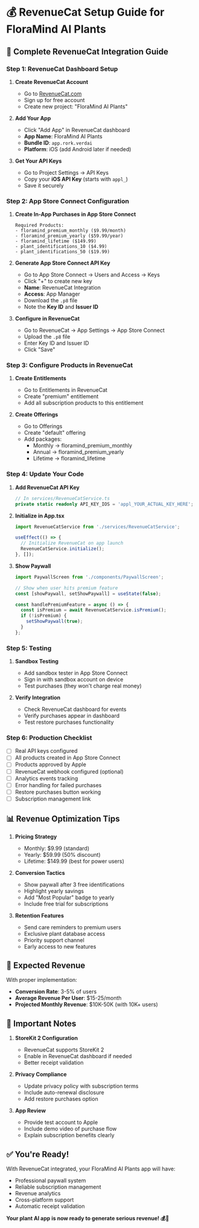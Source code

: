 # 💰 RevenueCat Setup Guide for FloraMind AI Plants

## 🚀 Complete RevenueCat Integration Guide

### **Step 1: RevenueCat Dashboard Setup**

1. **Create RevenueCat Account**
   - Go to [RevenueCat.com](https://www.revenuecat.com)
   - Sign up for free account
   - Create new project: "FloraMind AI Plants"

2. **Add Your App**
   - Click "Add App" in RevenueCat dashboard
   - **App Name**: FloraMind AI Plants
   - **Bundle ID**: `app.rork.verdai`
   - **Platform**: iOS (add Android later if needed)

3. **Get Your API Keys**
   - Go to Project Settings → API Keys
   - Copy your **iOS API Key** (starts with `appl_`)
   - Save it securely

### **Step 2: App Store Connect Configuration**

1. **Create In-App Purchases in App Store Connect**
   ```
   Required Products:
   - floramind_premium_monthly ($9.99/month)
   - floramind_premium_yearly ($59.99/year)
   - floramind_lifetime ($149.99)
   - plant_identifications_10 ($4.99)
   - plant_identifications_50 ($19.99)
   ```

2. **Generate App Store Connect API Key**
   - Go to App Store Connect → Users and Access → Keys
   - Click "+" to create new key
   - **Name**: RevenueCat Integration
   - **Access**: App Manager
   - Download the `.p8` file
   - Note the **Key ID** and **Issuer ID**

3. **Configure in RevenueCat**
   - Go to RevenueCat → App Settings → App Store Connect
   - Upload the `.p8` file
   - Enter Key ID and Issuer ID
   - Click "Save"

### **Step 3: Configure Products in RevenueCat**

1. **Create Entitlements**
   - Go to Entitlements in RevenueCat
   - Create "premium" entitlement
   - Add all subscription products to this entitlement

2. **Create Offerings**
   - Go to Offerings
   - Create "default" offering
   - Add packages:
     - Monthly → floramind_premium_monthly
     - Annual → floramind_premium_yearly
     - Lifetime → floramind_lifetime

### **Step 4: Update Your Code**

1. **Add RevenueCat API Key**
   ```typescript
   // In services/RevenueCatService.ts
   private static readonly API_KEY_IOS = 'appl_YOUR_ACTUAL_KEY_HERE';
   ```

2. **Initialize in App.tsx**
   ```typescript
   import RevenueCatService from './services/RevenueCatService';
   
   useEffect(() => {
     // Initialize RevenueCat on app launch
     RevenueCatService.initialize();
   }, []);
   ```

3. **Show Paywall**
   ```typescript
   import PaywallScreen from './components/PaywallScreen';
   
   // Show when user hits premium feature
   const [showPaywall, setShowPaywall] = useState(false);
   
   const handlePremiumFeature = async () => {
     const isPremium = await RevenueCatService.isPremium();
     if (!isPremium) {
       setShowPaywall(true);
     }
   };
   ```

### **Step 5: Testing**

1. **Sandbox Testing**
   - Add sandbox tester in App Store Connect
   - Sign in with sandbox account on device
   - Test purchases (they won't charge real money)

2. **Verify Integration**
   - Check RevenueCat dashboard for events
   - Verify purchases appear in dashboard
   - Test restore purchases functionality

### **Step 6: Production Checklist**

- [ ] Real API keys configured
- [ ] All products created in App Store Connect
- [ ] Products approved by Apple
- [ ] RevenueCat webhook configured (optional)
- [ ] Analytics events tracking
- [ ] Error handling for failed purchases
- [ ] Restore purchases button working
- [ ] Subscription management link

## 📊 **Revenue Optimization Tips**

1. **Pricing Strategy**
   - Monthly: $9.99 (standard)
   - Yearly: $59.99 (50% discount)
   - Lifetime: $149.99 (best for power users)

2. **Conversion Tactics**
   - Show paywall after 3 free identifications
   - Highlight yearly savings
   - Add "Most Popular" badge to yearly
   - Include free trial for subscriptions

3. **Retention Features**
   - Send care reminders to premium users
   - Exclusive plant database access
   - Priority support channel
   - Early access to new features

## 🎯 **Expected Revenue**

With proper implementation:
- **Conversion Rate**: 3-5% of users
- **Average Revenue Per User**: $15-25/month
- **Projected Monthly Revenue**: $10K-50K (with 10K+ users)

## 🚨 **Important Notes**

1. **StoreKit 2 Configuration**
   - RevenueCat supports StoreKit 2
   - Enable in RevenueCat dashboard if needed
   - Better receipt validation

2. **Privacy Compliance**
   - Update privacy policy with subscription terms
   - Include auto-renewal disclosure
   - Add restore purchases option

3. **App Review**
   - Provide test account to Apple
   - Include demo video of purchase flow
   - Explain subscription benefits clearly

## ✅ **You're Ready!**

With RevenueCat integrated, your FloraMind AI Plants app will have:
- Professional paywall system
- Reliable subscription management
- Revenue analytics
- Cross-platform support
- Automatic receipt validation

**Your plant AI app is now ready to generate serious revenue! 💰🌱**
